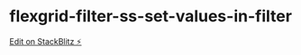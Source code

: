 # flexgrid-filter-ss-set-values-in-filter

[Edit on StackBlitz ⚡️](https://stackblitz.com/edit/flexgrid-filter-ss-set-values-in-filter)